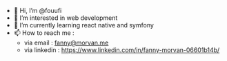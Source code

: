 - 👋 Hi, I’m @fouufi
- 👀 I’m interested in web development
- 🌱 I’m currently learning react native and symfony
- 📫 How to reach me : 
  - via email : fanny@morvan.me
  - via linkedin : https://www.linkedin.com/in/fanny-morvan-06601b14b/

<!---
fouufi/fouufi is a ✨ special ✨ repository because its `README.md` (this file) appears on your GitHub profile.
You can click the Preview link to take a look at your changes.
--->
